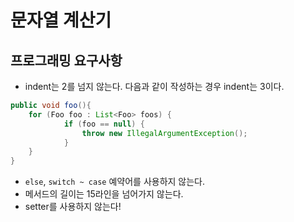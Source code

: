 # 문자열 계산기

## 프로그래밍 요구사항

- indent는 2를 넘지 않는다. 다음과 같이 작성하는 경우 indent는 3이다.  
```java
public void foo(){
    for (Foo foo : List<Foo> foos) {
            if (foo == null) {
                throw new IllegalArgumentException();
            }
    }
}    
```
- `else`, `switch ~ case` 예약어를 사용하지 않는다.
- 메서드의 길이는 15라인을 넘어가지 않는다.
- setter를 사용하지 않는다!
